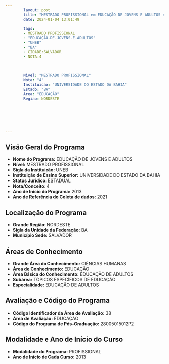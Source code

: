 ```yaml
---
        layout: post
        title: "MESTRADO PROFISSIONAL em EDUCAÇÃO DE JOVENS E ADULTOS na UNEB  "
        date: 2024-01-04 13:01:49
     
        tags:
        - MESTRADO PROFISSIONAL
        - "EDUCAÇÃO-DE-JOVENS-E-ADULTOS"
        - "UNEB"
        - "BA"
        - CIDADE:SALVADOR
        - NOTA:4
        
       

        Nivel: "MESTRADO PROFISSIONAL"
        Nota: "4"
        Instituicao: "UNIVERSIDADE DO ESTADO DA BAHIA"
        Estado: "BA"
        Area: "EDUCAÇÃO"
        Regiao: NORDESTE
        
        
        
        
        
        
---
```

## Visão Geral do Programa
- **Nome do Programa:** EDUCAÇÃO DE JOVENS E ADULTOS
- **Nível:** MESTRADO PROFISSIONAL
- **Sigla da Instituição:** UNEB
- **Instituição de Ensino Superior:** UNIVERSIDADE DO ESTADO DA BAHIA
- **Status Jurídico:** ESTADUAL
- **Nota/Conceito:** 4
- **Ano de Início do Programa:** 2013
- **Ano de Referência do Coleta de dados:** 2021

## Localização do Programa
- **Grande Região:** NORDESTE
- **Sigla da Unidade da Federação:** BA
- **Município Sede:** SALVADOR

## Áreas de Conhecimento
- **Grande Área do Conhecimento:** CIÊNCIAS HUMANAS
- **Área de Conhecimento:** EDUCAÇÃO
- **Área Básica do Conhecimento:** EDUCAÇÃO DE ADULTOS
- **Subárea:** TÓPICOS ESPECÍFICOS DE EDUCAÇÃO
- **Especialidade:** EDUCAÇÃO DE ADULTOS

## Avaliação e Código do Programa
- **Código Identificador da Área de Avaliação:** 38
- **Área de Avaliação:** EDUCAÇÃO
- **Código do Programa de Pós-Graduação:** 28005015012P2


## Modalidade e Ano de Início do Curso
- **Modalidade do Programa:** PROFISSIONAL
- **Ano de Início de Cada Curso:** 2013
